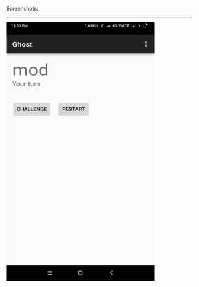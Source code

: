 Screenshots:
<br><hr>
<img src="https://github.com/iamjaspreetsingh/applied-cs/blob/master/ghost2/Ghost2.png" align="left" height="700" width="400" >
